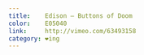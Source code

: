 ```yaml
---
title:    Edison – Buttons of Doom
color:    E05040
link:     http://vimeo.com/63493158
category: ❤ing
---
```


<div class="large embed" data-url="http://vimeo.com/63493158" data-portrait="false" data-byline="false">

</div>
